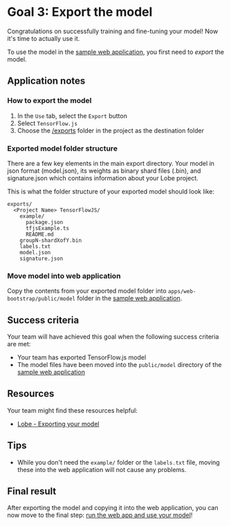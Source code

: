 # Goal 3: Export the model

Congratulations on successfully training and fine-tuning your model! Now it's time to actually use it.

To use the model in the [sample web application], you first need to *export* the model.

## Application notes

### How to export the model
1. In the `Use` tab, select the `Export` button
2. Select `TensorFlow.js`
3. Choose the [/exports](../exports) folder in the project as the destination folder

### Exported model folder structure
There are a few key elements in the main export directory. Your model in json format (model.json), its weights as binary shard files (.bin), and signature.json which contains information about your Lobe project.

This is what the folder structure of your exported model should look like:
```
exports/
  <Project Name> TensorFlowJS/
    example/
      package.json
      tfjsExample.ts
      README.md
    groupN-shardXofY.bin
    labels.txt
    model.json
    signature.json
```

### Move model into web application

Copy the contents from your exported model folder into  `apps/web-bootstrap/public/model` folder in the [sample web application]. 


## Success criteria

Your team will have achieved this goal when the following success criteria are met:

- Your team has exported TensorFlow.js model
- The model files have been moved into the `public/model` directory of the [sample web application]

## Resources

Your team might find these resources helpful:

- [Lobe - Exporting your model](https://www.lobe.ai/docs/export/export)
  
## Tips

- While you don't need the `example/` folder or the `labels.txt` file, moving these into the web application will not cause any problems.

## Final result

After exporting the model and copying it into the web application, you can now move to the final step: [run the web app and use your model](./4-run.md)!

<!-- References -->
[sample web application]: ../apps/web-bootstrap